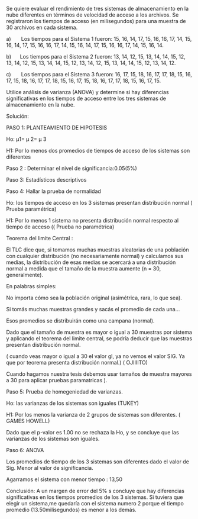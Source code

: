 Se quiere evaluar el rendimiento de tres sistemas de almacenamiento en la nube diferentes en términos de velocidad de acceso a los archivos\. Se registraron los tiempos de acceso \(en milisegundos\) para una muestra de 30 archivos en cada sistema\.

a\)       Los tiempos para el Sistema 1 fueron: 15, 16, 14, 17, 15, 16, 16, 17, 14, 15, 16, 14, 17, 15, 16, 16, 17, 14, 15, 16, 14, 17, 15, 16, 16, 17, 14, 15, 16, 14\.

b\)      Los tiempos para el Sistema 2 fueron: 13, 14, 12, 15, 13, 14, 14, 15, 12, 13, 14, 12, 15, 13, 14, 14, 15, 12, 13, 14, 12, 15, 13, 14, 14, 15, 12, 13, 14, 12\.

c\)       Los tiempos para el Sistema 3 fueron: 16, 17, 15, 18, 16, 17, 17, 18, 15, 16, 17, 15, 18, 16, 17, 17, 18, 15, 16, 17, 15, 18, 16, 17, 17, 18, 15, 16, 17, 15\.

Utilice análisis de varianza \(ANOVA\) y determine si hay diferencias significativas en los tiempos de acceso entre los tres sistemas de almacenamiento en la nube\.

Solución:

PASO 1: PLANTEAMIENTO DE HIPOTESIS

Ho: µ1= µ 2= µ 3

H1: Por lo menos dos promedios de tiempos de acceso de los sistemas son diferentes

Paso 2 : Determinar el nivel de significancia:0\.05\(5%\)

Paso 3: Estadísticos descriptivos

Paso 4: Hallar la prueba de normalidad

Ho: los tiempos de acceso en los 3 sistemas presentan distribución normal \( Prueba paramétrica\)

H1: Por lo menos 1 sistema no presenta distribución normal respecto al tiempo de acceso \(\( Prueba no paramétrica\)

Teorema del limite Central :

El TLC dice que, si tomamos muchas muestras aleatorias de una población con cualquier distribución \(no necesariamente normal\) y calculamos sus medias, la distribución de esas medias se acercará a una distribución normal a medida que el tamaño de la muestra aumente \(n = 30, generalmente\)\.

En palabras simples:

No importa cómo sea la población original \(asimétrica, rara, lo que sea\)\.

Si tomás muchas muestras grandes y sacás el promedio de cada una\.\.\.

Esos promedios se distribuirán como una campana \(normal\)\.

Dado que el tamaño de muestra es mayor o igual a 30 muestras por sistema y aplicando el teorema del limite central, se podría deducir que las muestras presentan distribución normal\.

\( cuando veas mayor o igual a 30 el valor gl, ya no vemos el valor SIG\. Ya que por teorema presenta distribución normal\.\) \( OJIIIITO\)

Cuando hagamos nuestra tesis debemos usar tamaños de muestra mayores a 30 para aplicar pruebas paramatricas \)\.

Paso 5: Prueba de homegeniedad de varianzas\.

Ho: las varianzas de los sistemas son iguales \(TUKEY\)

H1: Por los menos la varianza de 2 grupos de sistemas son diferentes\. \( GAMES HOWELL\)

Dado que el p\-valor es 1\.00 no se rechaza la Ho, y se concluye que las varianzas de los sistemas son iguales\.

Paso 6: ANOVA

Los promedios de tiempo de los 3 sistemas son diferentes dado el valor de Sig\. Menor al valor de significancia\.

Agarramos el sistema con menor tiempo : 13,50

Conclusión: A un margen de error del 5% s concluye que hay diferencias significativas en los tiempos promedios de los 3 sistemas\. Si tuviera que elegir un sistema,me quedaría con el sistema numero 2 porque el tiempo promedio \(13\.50milisegundos\) es menor a los demás\.

